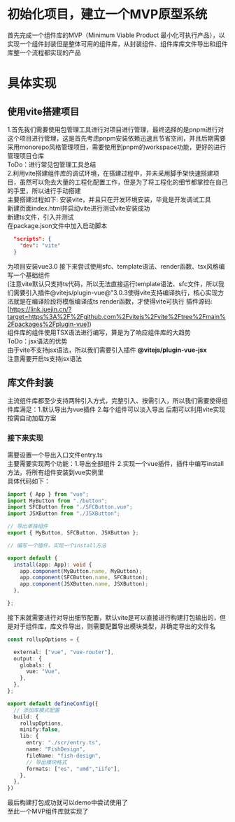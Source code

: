 # 初始化项目，建立一个MVP原型系统
  首先完成一个组件库的MVP（Minimum Viable Product 最小化可执行产品），以实现一个组件封装但是整体可用的组件库，从封装组件、组件库库文件导出和组件库整一个流程都实现的产品
# 具体实现
## 使用vite搭建项目
1.首先我们需要使用包管理工具进行对项目进行管理，最终选择的是pnpm进行对这个项目进行管理，这是首先考虑pnpm安装依赖迅速且节省空间，并且后期需要采用monorepo风格管理项目，需要使用到pnpm的workspace功能，更好的进行管理项目仓库  
ToDo：进行常见包管理工具总结  
2.利用vite搭建组件库的调试环境，在搭建过程中，并未采用脚手架快速搭建项目，虽然可以免去大量的工程化配置工作，但是为了将工程化的细节都掌控在自己的手里，所以进行手动搭建  
主要搭建过程如下:
安装vite，并且只在开发环境安装，毕竟是开发调试工具  
新建页面index.html并启动vite进行测试vite安装成功  
新建ts文件，引入并测试  
在package.json文件中加入启动脚本
``` json
  "scripts": {
    "dev": "vite"
  }
```
为项目安装vue3.0
接下来尝试使用sfc、template语法、render函数、tsx风格编写一个基础组件  
(注意vite默认只支持ts代码，所以无法直接运行template语法、sfc文件，所以我们需要引入插件@vitejs/plugin-vue@"3.0.3使得vite支持编译执行，核心实现方法就是在编译阶段将模版编译成ts render函数，才使得vite可执行 插件源码:[https://link.juejin.cn/?target=https%3A%2F%2Fgithub.com%2Fvitejs%2Fvite%2Ftree%2Fmain%2Fpackages%2Fplugin-vue])  
组件库的组件使用TSX语法进行编写，算是为了响应组件库的大趋势  
ToDo：jsx语法的优势  
由于vite不支持jsx语法，所以我们需要引入插件 **@vitejs/plugin-vue-jsx**  
注意需要开启ts支持jsx语法
## 库文件封装
主流组件库都至少支持两种引入方式，完整引入、按需引入，所以我们需要使得组件库满足：1.默认导出为vue插件 2.每个组件可以淡入导出
后期可以利用vite实现按需自动加载方案  
### 接下来实现
需要设置一个导出入口文件entry.ts  
主要需要实现两个功能：1.导出全部组件 2.实现一个vue插件，插件中编写install方法，将所有组件安装到vue实例里  
具体代码如下：
``` typeScript
import { App } from "vue";
import MyButton from "./button";
import SFCButton from "./SFCButton.vue";
import JSXButton from "./JSXButton";

// 导出单独组件
export { MyButton, SFCButton, JSXButton };

// 编写一个插件，实现一个install方法

export default {
  install(app: App): void {
    app.component(MyButton.name, MyButton);
    app.component(SFCButton.name, SFCButton);
    app.component(JSXButton.name, JSXButton);
  },

};
```
接下来就需要进行对导出细节配置，默认vite是可以直接进行构建打包输出的，但是对于组件库，库文件导出，则需要配置导出模块类型，并确定导出的文件名
``` typescript
const rollupOptions = {

  external: ["vue", "vue-router"],
  output: {
    globals: {
      vue: "Vue",
    },
  },
};

export default defineConfig({
  // 添加库模式配置
  build: {
    rollupOptions,
    minify:false,
    lib: {
      entry: "./scr/entry.ts",
      name: "FishDesign",
      fileName: "fish-design",
      // 导出模块格式
      formats: ["es", "umd","iife"],
    },
  },
})
```  
最后构建打包成功就可以demo中尝试使用了  
至此一个MVP组件库就实现了